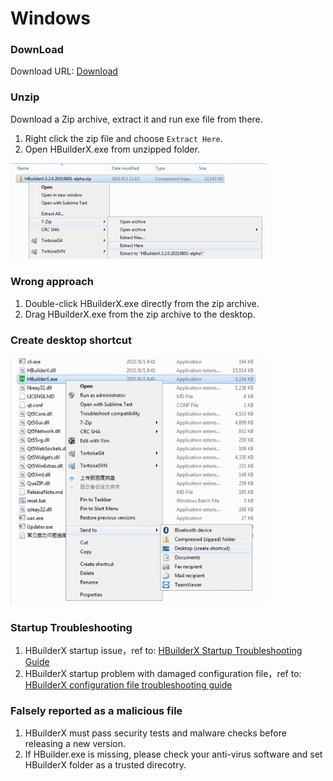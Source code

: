 # Windows

### DownLoad

Download URL: [Download](https://www.dcloud.io/hbuilderx.html)

### Unzip

Download a Zip archive, extract it and run exe file from there.

1. Right click the zip file and choose `Extract Here`.
2. Open HBuilderX.exe from unzipped folder.

<img src="/static/snapshots/tutorial/install_windows_en.png" style="zoom: 40%;"/>

### Wrong approach

1. Double-click HBuilderX.exe directly from the zip archive.
2. Drag HBuilderX.exe from the zip archive to the desktop.

### Create desktop shortcut

<img src="/static/snapshots/tutorial/create_shortcut_en.png" style="zoom:40%" />

### Startup Troubleshooting

1. HBuilderX startup issue，ref to: [HBuilderX Startup Troubleshooting Guide](/Tutorial/Questions/WindowsStart)
2. HBuilderX startup problem with damaged configuration file，ref to: [HBuilderX configuration file troubleshooting guide](/Tutorial/Questions/WindowsStart?id=_4-配置文件损坏)

### Falsely reported as a malicious file

1. HBuilderX must pass security tests and malware checks before releasing a new version.
2. If HBuilder.exe is missing, please check your anti-virus software and set HBuilderX folder as a trusted direcotry.
